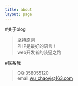 ```yaml
---
title: about
layout: page
---
```


#关于blog
> 坚持原创  
> PHP是最好的语言！    
> web开发者的装逼之路

#联系我
> QQ:358055120  
> email:wu_chaoyi@163.com